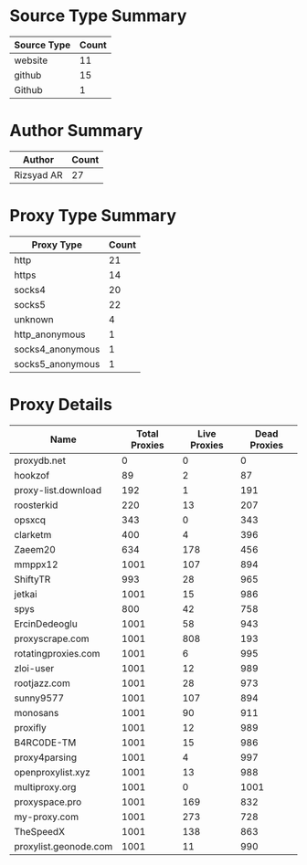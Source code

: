 # Source Type Summary

| Source Type | Count |
|-------------|-------|
| website | 11 |
| github | 15 |
| Github | 1 |


# Author Summary

| Author | Count |
|--------|-------|
| Rizsyad AR | 27 |


# Proxy Type Summary

| Proxy Type | Count |
|------------|-------|
| http | 21 |
| https | 14 |
| socks4 | 20 |
| socks5 | 22 |
| unknown | 4 |
| http_anonymous | 1 |
| socks4_anonymous | 1 |
| socks5_anonymous | 1 |


# Proxy Details

| Name | Total Proxies | Live Proxies | Dead Proxies |
|------|---------------|--------------|---------------|
| proxydb.net | 0 | 0 | 0 |
| hookzof | 89 | 2 | 87 |
| proxy-list.download | 192 | 1 | 191 |
| roosterkid | 220 | 13 | 207 |
| opsxcq | 343 | 0 | 343 |
| clarketm | 400 | 4 | 396 |
| Zaeem20 | 634 | 178 | 456 |
| mmppx12 | 1001 | 107 | 894 |
| ShiftyTR | 993 | 28 | 965 |
| jetkai | 1001 | 15 | 986 |
| spys | 800 | 42 | 758 |
| ErcinDedeoglu | 1001 | 58 | 943 |
| proxyscrape.com | 1001 | 808 | 193 |
| rotatingproxies.com | 1001 | 6 | 995 |
| zloi-user | 1001 | 12 | 989 |
| rootjazz.com | 1001 | 28 | 973 |
| sunny9577 | 1001 | 107 | 894 |
| monosans | 1001 | 90 | 911 |
| proxifly | 1001 | 12 | 989 |
| B4RC0DE-TM | 1001 | 15 | 986 |
| proxy4parsing | 1001 | 4 | 997 |
| openproxylist.xyz | 1001 | 13 | 988 |
| multiproxy.org | 1001 | 0 | 1001 |
| proxyspace.pro | 1001 | 169 | 832 |
| my-proxy.com | 1001 | 273 | 728 |
| TheSpeedX | 1001 | 138 | 863 |
| proxylist.geonode.com | 1001 | 11 | 990 |

